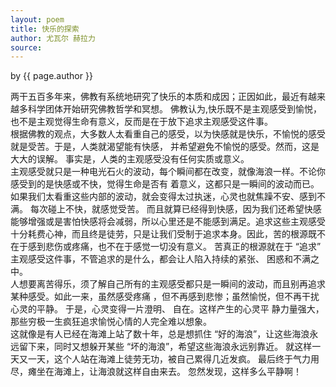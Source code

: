 ```yaml
---
layout: poem
title: 快乐的探索
author: 尤瓦尔 赫拉力
source: 
---
```


<p class="citation"> by {{ page.author }}</p>

   两干五百多年来，佛教有系统地研究了快乐的本质和成因；正因如此，最近有越来越多科学团体开始研究佛教哲学和冥想。
<a>佛教认为,快乐既不是主观感受到愉悦，也不是主观觉得生命有意义，反而是在于放下追求主观感受这件事。</a>
   <br>
   根据佛教的观点，大多数人太看重自己的感受，以为快感就是快乐，不愉悦的感受就是受苦。于是，人类就渴望能有快感，
并希望避免不愉悦的感受。然而，这是大大的误解。 事实是，人类的主观感受没有任何实质或意义。
    <br>
   主观感受就只是一种电光石火的波动，每个瞬间都在改变，就像海浪一样。不论你感受到的是快感或不快，觉得生命是否有
着意义，这都只是一瞬间的波动而已。
    <br>
   如果我们太看重这些内部的波动，就会变得太过执迷，心灵也就焦躁不安、感到不满。 每次碰上不快，就感觉受苦。
而且就算已经得到快感，因为我们还希望快感能够增强或是害怕快感将会减弱，所以心里还是不能感到满足。追求这些主观感受十分耗费心神，而且终是徒劳，只是让我们受制于追求本身。因此，苦的根源既不在于感到悲伤或疼痛，也不在于感觉一切没有意义。 苦真正的根源就在于 “追求” 主观感受这件事，不管追求的是什么，都会让人陷入持续的紧张、 困惑和不满之中。
    <br>
   人想要离苦得乐，<a>须了解自己所有的主观感受都只是一瞬间的波动，而且别再追求某种感受。如此一来，虽然感受疼痛
，但不再感到悲惨；虽然愉悦，但不再干扰心灵的平静。</a> 于是，心灵变得一片澄明、 自在。这样产生的心灵平 静力量强大，那些穷极一生疯狂追求愉悦心情的人完全难以想象。
    <br>
    这就像是有人已经在海滩上站了数十年，总是想抓住 “好的海浪”，让这些海浪永远留下来，同时又想躲开某些
 “坏的海浪”，希望这些海浪永远别靠近。 就这样一天又一天，这个人站在海滩上徒劳无功，被自己累得几近发疯。 最后终于气力用尽，瘫坐在海滩上，让海浪就这样自由来去。 <a>忽然发现，这样多么平静啊！</a>

